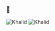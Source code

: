 ### 👋

![Khalid](https://user-images.githubusercontent.com/64505309/113608879-c5357900-9653-11eb-8202-cbf1682e19a9.jpg)
![Khalid](https://user-images.githubusercontent.com/64505309/113608675-8b647280-9653-11eb-9c68-16113a63bf37.jpg)


<!--

Here are some ideas to get you started:

- 🔭 I’m currently working on ...
- 🌱 I’m currently learning ...
- 👯 I’m looking to collaborate on ...
- 🤔 I’m looking for help with ...
- 💬 Ask me about ...
- 📫 How to reach me: ...
- 😄 Pronouns: ...
- ⚡ Fun fact: ...
-->
